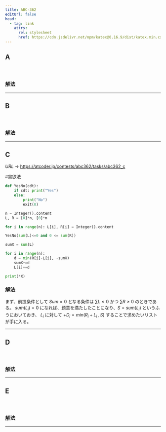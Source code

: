 ```yaml
---
title: ABC-362
editUrl: false
head:
  - tag: link
    attrs:
      rel: stylesheet
      href: https://cdn.jsdelivr.net/npm/katex@0.16.9/dist/katex.min.css
---
```


## A

#

```python
```

### 解法

***

## B

#

```python
```

### 解法

***

## C

$URL\:\to$ <https://atcoder.jp/contests/abc362/tasks/abc362_c>

\#貪欲法

```python
def YesNo(cdt):
	if cdt: print("Yes")
	else:
		print("No")
		exit(0)

n = Integer().content
L, R = [0]*n, [0]*n

for i in range(n): L[i], R[i] = Integer().content

YesNo(sum(L)<=0 and 0 <= sum(R))

sumX = sum(L)

for i in range(n):
	d = min(R[i]-L[i], -sumX)
	sumX+=d
	L[i]+=d

print(*X)
```

### 解法

まず、前提条件として $Sum=0$ となる条件は $\sum\limits L\le0$ かつ $\sum\limits R\ge0$ のときである。
$sum(L_{i})=0$ になれば、題意を満たしたことになり、$S=sum(L_{i})$ というふうにおいておき、  $L_{i}$ に対して $+D_{i}=min(R_{i}+L_{i}\,,\:S)$ することで求めたいリストが手に入る。

***

## D

#

```python
```

### 解法

***

## E

#

```python
```

### 解法

***
